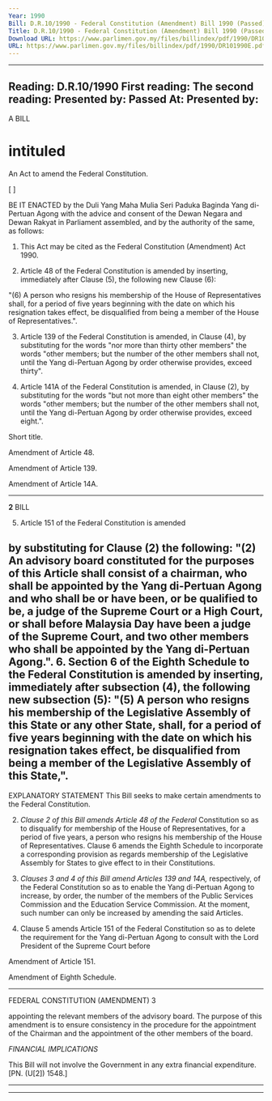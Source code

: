 ```yaml
---
Year: 1990
Bill: D.R.10/1990 - Federal Constitution (Amendment) Bill 1990 (Passed)
Title: D.R.10/1990 - Federal Constitution (Amendment) Bill 1990 (Passed)
Download URL: https://www.parlimen.gov.my/files/billindex/pdf/1990/DR101990E.pdf
URL: https://www.parlimen.gov.my/files/billindex/pdf/1990/DR101990E.pdf
---
```

---
Reading:
D.R.10/1990
First reading:
The second reading:
Presented by:
Passed At:
Presented by:
---

A BILL

# intituled

An Act to amend the Federal Constitution.

[ ]

BE IT ENACTED by the Duli Yang Maha Mulia
Seri Paduka Baginda Yang di-Pertuan Agong with the
advice and consent of the Dewan Negara and Dewan
Rakyat in Parliament assembled, and by the authority
of the same, as follows:

1. This Act may be cited as the Federal Constitution
(Amendment) Act 1990.

2. Article 48 of the Federal Constitution is amended by
inserting, immediately after Clause (5), the following
new Clause (6):

"(6) A person who resigns his membership of
the House of Representatives shall, for a period of
five years beginning with the date on which his
resignation takes effect, be disqualified from being
a member of the House of Representatives.".

3. Article 139 of the Federal Constitution is amended,
in Clause (4), by substituting for the words "nor more
than thirty other members" the words "other members;
but the number of the other members shall not, until
the Yang di-Pertuan Agong by order otherwise
provides, exceed thirty".

4. Article 141A of the Federal Constitution is
amended, in Clause (2), by substituting for the words
"but not more than eight other members" the words
"other members; but the number of the other members
shall not, until the Yang di-Pertuan Agong by order
otherwise provides, exceed eight.".


Short title.

Amendment of
Article 48.

Amendment
of Article
139.

Amendment
of Article
14A.


-----

**2** BILL

5. Article 151 of the Federal Constitution is amended
## by substituting for Clause (2) the following: "(2) An advisory board constituted for the purposes of this Article shall consist of a chairman, who shall be appointed by the Yang di-Pertuan Agong and who shall be or have been, or be qualified to be, a judge of the Supreme Court or a High Court, or shall before Malaysia Day have been a judge of the Supreme Court, and two other members who shall be appointed by the Yang di-Pertuan Agong.". 6. Section 6 of the Eighth Schedule to the Federal Constitution is amended by inserting, immediately after subsection (4), the following new subsection (5): "(5) A person who resigns his membership of the Legislative Assembly of this State or any other State, shall, for a period of five years beginning with the date on which his resignation takes effect, be disqualified from being a member of the Legislative Assembly of this State,".

EXPLANATORY STATEMENT
This Bill seeks to make certain amendments to the Federal
Constitution.

2. _Clause 2 of this Bill amends Article 48 of the Federal_
Constitution so as to disqualify for membership of the House of
Representatives, for a period of five years, a person who resigns
his membership of the House of Representatives. Clause 6 amends
the Eighth Schedule to incorporate a corresponding provision as
regards membership of the Legislative Assembly for States to give
effect to in their Constitutions.

3. _Clauses 3 and 4 of this Bill amend Articles 139 and 14A,_
respectively, of the Federal Constitution so as to enable the Yang
di-Pertuan Agong to increase, by order, the number of the
members of the Public Services Commission and the Education
Service Commission. At the moment, such number can only be
increased by amending the said Articles.

4. Clause 5 amends Article 151 of the Federal Constitution so as
to delete the requirement for the Yang di-Pertuan Agong to
consult with the Lord President of the Supreme Court before


Amendment of
Article 151.

Amendment
of Eighth
Schedule.


-----

FEDERAL CONSTITUTION (AMENDMENT) 3

appointing the relevant members of the advisory board. The
purpose of this amendment is to ensure consistency in the
procedure for the appointment of the Chairman and the
appointment of the other members of the board.

_FINANCIAL_ _IMPLICATIONS_

This Bill will not involve the Government in any extra financial
expenditure. [PN. (U[2]) 1548.]


-----

-----

